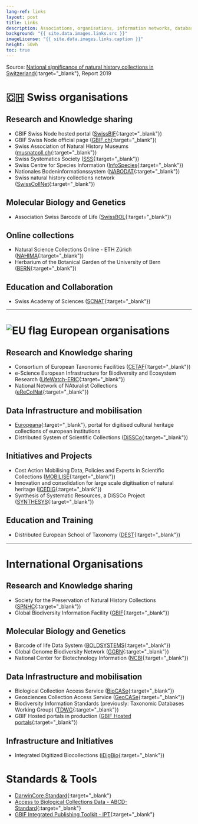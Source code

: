 ```yaml
---
lang-ref: links
layout: post
title: Links
description: Associations, organisations, information networks, databases and current projects or initiatives
background: "{{ site.data.images.links.src }}"
imageLicense: "{{ site.data.images.links.caption }}"
height: 50vh
toc: true
---
```


Source: [National significance of natural history collections in Switzerland](https://swisscollnet.scnat.ch/fr/exchange/publications/uuid/i/3ce18531-2438-54d1-a034-7ec0b51f42d2-National_significance_of_natural_history_collections_in_Switzerland){:target="_blank"}, Report 2019

# :switzerland: Swiss organisations

## Research and Knowledge sharing

* GBIF Swiss Node hosted portal ([SwissBIF](https://swiss-bif.hp.gbif.org/){:target="_blank"})
* GBIF Swiss Node official page ([GBIF.ch](https://www.gbif.org/country/CH/summary){:target="_blank"})
* Swiss Association of Natural History Museums ([musnatcoll.ch](https://musnatcoll.ch/en){:target="_blank"})
* Swiss Systematics Society ([SSS](https://swiss-systematics.ch/en){:target="_blank"})
* Swiss Centre for Species Information ([InfoSpecies](https://www.infospecies.ch/fr/){:target="_blank"})
* Nationales Bodeninformationssystem ([NABODAT](https://www.nabodat.ch/index.php/de){:target="_blank"})
* Swiss natural history collections network ([SwissCollNet](https://swisscollnet.scnat.ch/en){:target="_blank"})

## Molecular Biology and Genetics
* Association Swiss Barcode of Life ([SwissBOL](http://www.swissbol.ch/){:target="_blank"})

## Online collections
* Natural Science Collections Online - ETH Zürich ([NAHIMA](https://www.nahima.ethz.ch/search){:target="_blank"})
* Herbarium of the Botanical Garden of the University of Bern ([BERN](https://herbarium-bernense.ch/){:target="_blank"})

## Education and Collaboration
* Swiss Academy of Sciences ([SCNAT](https://scnat.ch/en){:target="_blank"})


---


# ![EU flag](https://upload.wikimedia.org/wikipedia/commons/b/b7/Flag_of_Europe.svg) European organisations
## Research and Knowledge sharing
* Consortium of European Taxonomic Facilities ([CETAF](https://cetaf.org/){:target="_blank"})
* e-Science European Infrastructure for Biodiversity and Ecosystem Research ([LifeWatch-ERIC](https://www.lifewatch.eu/){:target="_blank"})
* National Network of NAturalist Collections ([eReColNat](https://www.recolnat.org/en/){:target="_blank"})

## Data Infrastructure and mobilisation
* [Europeana](https://www.europeana.eu/en){:target="_blank"}, portal for digitised cultural heritage collections of european institutions
* Distributed System of Scientific Collections ([DiSSCo](https://www.dissco.eu/){:target="_blank"})

## Initiatives and Projects
* Cost Action Mobilising Data, Policies and Experts in Scientific Collections ([MOBILISE](https://www.cost.eu/actions/CA17106/){:target="_blank"})
* Innovation and consolidation for large scale digitisation of natural heritage ([ICEDIG](https://know.dissco.eu/handle/item/164){:target="_blank"})
* Synthesis of Systematic Resources, a DiSSCo Project ([SYNTHESYS](https://www.synthesys.info/){:target="_blank"})

## Education and Training
* Distributed European School of Taxonomy ([DEST](https://www.taxonomytraining.eu/){:target="_blank"})


---


# International Organisations
## Research and Knowledge sharing
* Society for the Preservation of Natural History Collections ([SPNHC](https://spnhc.org/){:target="_blank"})
* Global Biodiversity Information Facility ([GBIF](https://www.gbif.org/){:target="_blank"})

## Molecular Biology and Genetics
* Barcode of life Data System ([BOLDSYSTEMS](https://www.boldsystems.org/){:target="_blank"})
* Global Genome Biodiversity Network ([GGBN](https://www.ggbn.org/ggbn_portal/){:target="_blank"})
* National Center for Biotechnology Information ([NCBI](https://www.ncbi.nlm.nih.gov/genbank/){:target="_blank"})

## Data Infrastructure and mobilisation
* Biological Collection Access Service ([BioCASe](https://www.biocase.org/){:target="_blank"})
* Geosciences Collection Access Service ([GeoCASe](https://www.geocase.eu/){:target="_blank"})
* Biodiversity Information Standards (previously: Taxonomic Databases Working Group) ([TDWG](https://www.tdwg.org/){:target="_blank"})
* GBIF Hosted portals in production ([GBIF Hosted portals](https://www.gbif.org/en/composition/4s2G3hhH1n3reU0yN0F8RF/hosted-portals-in-production){:target="_blank"})

## Infrastructure and Initiatives
* Integrated Digitized Biocollections ([iDigBio](https://www.idigbio.org/){:target="_blank"})

# Standards & Tools
* [DarwinCore Standard](https://dwc.tdwg.org/){:target="_blank"}
* [Access to Biological Collections Data - ABCD-Standard](https://abcd.tdwg.org/){:target="_blank"}
* [GBIF Integrated Publishing Toolkit - IPT](https://www.gbif.org/ipt){:target="_blank"}


